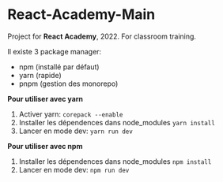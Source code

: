 # React-Academy-Main

Project for **React Academy**, 2022. For classroom training.

Il existe 3 package manager:

- npm (installé par défaut)
- yarn (rapide)
- pnpm (gestion des monorepo)

**Pour utiliser avec yarn**

1. Activer yarn: `corepack --enable`
2. Installer les dépendences dans node_modules `yarn install`
3. Lancer en mode dev: `yarn run dev`

**Pour utiliser avec npm**

1. Installer les dépendences dans node_modules `npm install`
2. Lancer en mode dev: `npm run dev`
